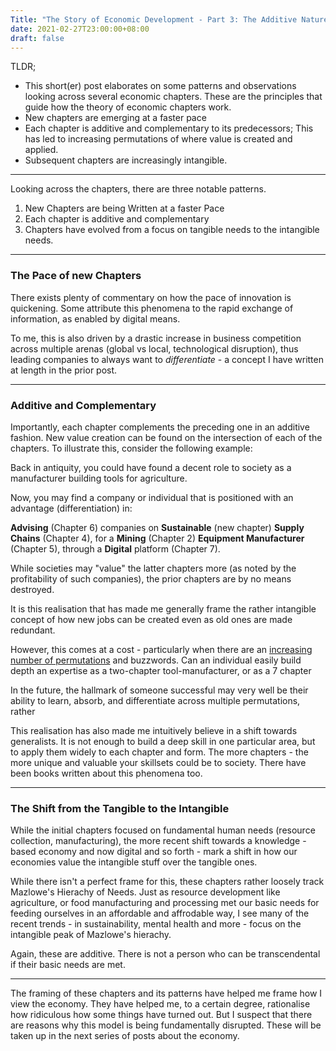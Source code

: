 ```yaml
---
Title: "The Story of Economic Development - Part 3: The Additive Nature of Each Chapter"
date: 2021-02-27T23:00:00+08:00
draft: false
---
```


TLDR;

- This short(er) post elaborates on some patterns and observations looking across several economic chapters. These are the principles that guide how the theory of economic chapters work.
- New chapters are emerging at a faster pace
- Each chapter is additive and complementary to its predecessors; This has led to increasing permutations of where value is created and applied.
- Subsequent chapters are increasingly intangible.

---

Looking across the chapters, there are three notable patterns.

1. New Chapters are being Written at a faster Pace
2. Each chapter is additive and complementary
3. Chapters have evolved from a focus on tangible needs to the intangible needs.

---

### The Pace of new Chapters

There exists plenty of commentary on how the pace of innovation is quickening. Some attribute this phenomena to the rapid exchange of information, as enabled by digital means.

To me, this is also driven by a drastic increase in business competition across multiple arenas (global vs local, technological disruption), thus leading companies to always want to *differentiate* - a concept I have written at length in the prior post.

---

### Additive and Complementary

Importantly, each chapter complements the preceding one in an additive fashion. New value creation can be found on the intersection of each of the chapters. To illustrate this, consider the following example:

Back in antiquity, you could have found a decent role to society as a manufacturer building tools for agriculture. 

Now, you may find a company or individual that is positioned with an advantage (differentiation) in: 

**Advising** (Chapter 6) companies on **Sustainable** (new chapter) **Supply Chains** (Chapter 4), for a **Mining** (Chapter 2) **Equipment Manufacturer** (Chapter 5), through a **Digital** platform (Chapter 7).

While societies may "value" the latter chapters more (as noted by the profitability of such companies), the prior chapters are by no means destroyed.

It is this realisation that has made me generally frame the rather intangible concept of how new jobs can be created even as old ones are made redundant.

However, this comes at a cost - particularly when there are an <u>increasing number of permutations</u> and buzzwords. Can an individual easily build depth an expertise as a two-chapter tool-manufacturer, or as a 7 chapter 

In the future, the hallmark of someone successful may very well be their ability to learn, absorb, and differentiate across multiple permutations, rather

This realisation has also made me intuitively believe in a shift towards generalists. It is not enough to build a deep skill in one particular area, but to apply them widely to each chapter and form. The more chapters - the more unique and valuable your skillsets could be to society. There have been books written about this phenomena too. 

---

### The Shift from the Tangible to the Intangible

While the initial chapters focused on fundamental human needs (resource collection, manufacturing), the more recent shift towards a knowledge - based economy and now digital and so forth - mark a shift in how our economies value the intangible stuff over the tangible ones.

While there isn't a perfect frame for this, these chapters rather loosely track Mazlowe's Hierachy of Needs. Just as resource development like agriculture, or food manufacturing and processing met our basic needs for feeding ourselves in an affordable and affrodable way, I see many of the recent trends - in sustainability, mental health and more - focus on the intangible peak of Mazlowe's hierachy.

Again, these are additive. There is not a person who can be transcendental if their basic needs are met. 

---

The framing of these chapters and its patterns have helped me frame how I view the economy. They have helped me, to a certain degree, rationalise how ridiculous how some things have turned out. But I suspect that there are reasons why this model is being fundamentally disrupted. These will be taken up in the next series of posts about the economy.

